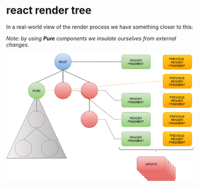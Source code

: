 # react render tree

In a real-world view of the render process we have something closer to this:

_Note: by using __Pure__ components we insulate ourselves from external changes._

![Basic render flow](/images/dataflow-react-render-tree.png)
